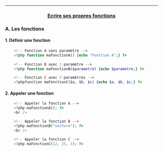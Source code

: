 -----------------------------------------------------------------------------------------------------------------------------------------------------------------------
### <p align='center'> [Ecrire ses propres fonctions](http://formation.upyupy.fr/php-mysql/ecrire-fonction-php/)</p>

### A. Les fonctions
#### 1. Définir une fonction
```php
	<!-- Fonction A sans paramètre --> 
	<?php function maFonctionA() {echo "Fonction A";} ?>
  
	<!-- Fonction B avec 1 paramètre --> 
	<?php function maFonctionB($parametre) {echo $parametre;} ?>

	<!-- Fonction C avec 3 paramètres --> 
	<?phpfunction maFonctionC($a, $b, $c) {echo $a, $b, $c;} ?>
```

#### 2. Appeler une fonction
```php
	<!-- Appeler la fonction A -->
	<?php maFonctionA(); ?>
	<br />

	<!-- Appeler la fonction B -->
	<?php maFonctionB("voiture"); ?>
	<br />

	<!-- Appeler la fonction C -->
	<?php maFonctionC(12, 25, 1); ?>
```
